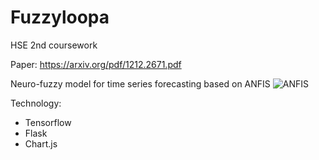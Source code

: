# Fuzzyloopa
HSE 2nd coursework

Paper:
https://arxiv.org/pdf/1212.2671.pdf

Neuro-fuzzy model for time series forecasting
based on ANFIS
![ANFIS](https://upload.wikimedia.org/wikipedia/commons/thumb/0/04/ANFIS_-_de.svg/550px-ANFIS_-_de.svg.png)

Technology:
- Tensorflow 
- Flask
- Chart.js

